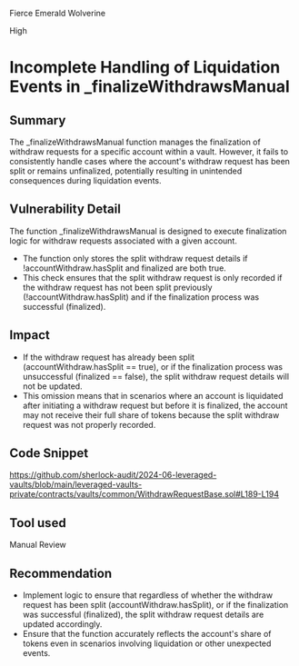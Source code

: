 Fierce Emerald Wolverine

High

# Incomplete Handling of Liquidation Events in _finalizeWithdrawsManual

## Summary
The _finalizeWithdrawsManual function manages the finalization of withdraw requests for a specific account within a vault. However, it fails to consistently handle cases where the account's withdraw request has been split or remains unfinalized, potentially resulting in unintended consequences during liquidation events.

## Vulnerability Detail
The function _finalizeWithdrawsManual is designed to execute finalization logic for withdraw requests associated with a given account.

- The function only stores the split withdraw request details if !accountWithdraw.hasSplit and finalized are both true.
- This check ensures that the split withdraw request is only recorded if the withdraw request has not been split previously (!accountWithdraw.hasSplit) and if the finalization process was successful (finalized).

## Impact
- If the withdraw request has already been split (accountWithdraw.hasSplit == true), or if the finalization process was unsuccessful (finalized == false), the split withdraw request details will not be updated.
- This omission means that in scenarios where an account is liquidated after initiating a withdraw request but before it is finalized, the account may not receive their full share of tokens because the split withdraw request was not properly recorded.

## Code Snippet
https://github.com/sherlock-audit/2024-06-leveraged-vaults/blob/main/leveraged-vaults-private/contracts/vaults/common/WithdrawRequestBase.sol#L189-L194

## Tool used

Manual Review

## Recommendation
- Implement logic to ensure that regardless of whether the withdraw request has been split (accountWithdraw.hasSplit), or if the finalization was successful (finalized), the split withdraw request details are updated accordingly.
- Ensure that the function accurately reflects the account's share of tokens even in scenarios involving liquidation or other unexpected events.
